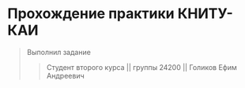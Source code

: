 # Прохождение практики КНИТУ-КАИ #
> Выполнил задание 
>> Студент второго курса || группы 24200 || Голиков Ефим Андреевич